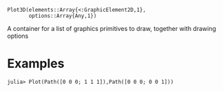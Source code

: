 ```
Plot3D(elements::Array{<:GraphicElement2D,1},
       options::Array{Any,1})
```

A container for a list of graphics primitives to draw, together with drawing options

# Examples

```julia-repl
julia> Plot(Path([0 0 0; 1 1 1]),Path([0 0 0; 0 0 1]))
```
